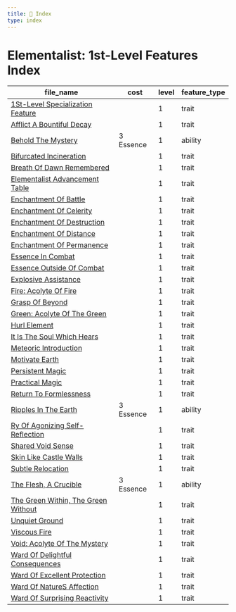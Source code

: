 ```yaml
---
title: 📑 Index
type: index
---
```


# Elementalist: 1st-Level Features Index

| file_name                                                                              | cost      | level | feature_type |
| -------------------------------------------------------------------------------------- | --------- | ----- | ------------ |
| [1St-Level Specialization Feature](1St-Level%20Specialization%20Feature)               |           | 1     | trait        |
| [Afflict A Bountiful Decay](Afflict%20A%20Bountiful%20Decay)                           |           | 1     | trait        |
| [Behold The Mystery](Behold%20The%20Mystery)                                           | 3 Essence | 1     | ability      |
| [Bifurcated Incineration](Bifurcated%20Incineration)                                   |           | 1     | trait        |
| [Breath Of Dawn Remembered](Breath%20Of%20Dawn%20Remembered)                           |           | 1     | trait        |
| [Elementalist Advancement Table](Elementalist%20Advancement%20Table)                   |           | 1     | trait        |
| [Enchantment Of Battle](Enchantment%20Of%20Battle)                                     |           | 1     | trait        |
| [Enchantment Of Celerity](Enchantment%20Of%20Celerity)                                 |           | 1     | trait        |
| [Enchantment Of Destruction](Enchantment%20Of%20Destruction)                           |           | 1     | trait        |
| [Enchantment Of Distance](Enchantment%20Of%20Distance)                                 |           | 1     | trait        |
| [Enchantment Of Permanence](Enchantment%20Of%20Permanence)                             |           | 1     | trait        |
| [Essence In Combat](Essence%20In%20Combat)                                             |           | 1     | trait        |
| [Essence Outside Of Combat](Essence%20Outside%20Of%20Combat)                           |           | 1     | trait        |
| [Explosive Assistance](Explosive%20Assistance)                                         |           | 1     | trait        |
| [Fire: Acolyte Of Fire](Fire%3A%20Acolyte%20Of%20Fire)                                 |           | 1     | trait        |
| [Grasp Of Beyond](Grasp%20Of%20Beyond)                                                 |           | 1     | trait        |
| [Green: Acolyte Of The Green](Green%3A%20Acolyte%20Of%20The%20Green)                   |           | 1     | trait        |
| [Hurl Element](Hurl%20Element)                                                         |           | 1     | trait        |
| [It Is The Soul Which Hears](It%20Is%20The%20Soul%20Which%20Hears)                     |           | 1     | trait        |
| [Meteoric Introduction](Meteoric%20Introduction)                                       |           | 1     | trait        |
| [Motivate Earth](Motivate%20Earth)                                                     |           | 1     | trait        |
| [Persistent Magic](Persistent%20Magic)                                                 |           | 1     | trait        |
| [Practical Magic](Practical%20Magic)                                                   |           | 1     | trait        |
| [Return To Formlessness](Return%20To%20Formlessness)                                   |           | 1     | trait        |
| [Ripples In The Earth](Ripples%20In%20The%20Earth)                                     | 3 Essence | 1     | ability      |
| [Ry Of Agonizing Self-Reflection](Ry%20Of%20Agonizing%20Self-Reflection)               |           | 1     | trait        |
| [Shared Void Sense](Shared%20Void%20Sense)                                             |           | 1     | trait        |
| [Skin Like Castle Walls](Skin%20Like%20Castle%20Walls)                                 |           | 1     | trait        |
| [Subtle Relocation](Subtle%20Relocation)                                               |           | 1     | trait        |
| [The Flesh, A Crucible](The%20Flesh%2C%20A%20Crucible)                                 | 3 Essence | 1     | ability      |
| [The Green Within, The Green Without](The%20Green%20Within%2C%20The%20Green%20Without) |           | 1     | trait        |
| [Unquiet Ground](Unquiet%20Ground)                                                     |           | 1     | trait        |
| [Viscous Fire](Viscous%20Fire)                                                         |           | 1     | trait        |
| [Void: Acolyte Of The Mystery](Void%3A%20Acolyte%20Of%20The%20Mystery)                 |           | 1     | trait        |
| [Ward Of Delightful Consequences](Ward%20Of%20Delightful%20Consequences)               |           | 1     | trait        |
| [Ward Of Excellent Protection](Ward%20Of%20Excellent%20Protection)                     |           | 1     | trait        |
| [Ward Of NatureS Affection](Ward%20Of%20NatureS%20Affection)                           |           | 1     | trait        |
| [Ward Of Surprising Reactivity](Ward%20Of%20Surprising%20Reactivity)                   |           | 1     | trait        |
